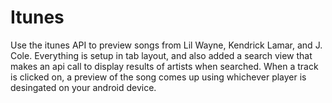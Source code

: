 # Itunes

Use the itunes API to preview songs from Lil Wayne, Kendrick Lamar, and J. Cole. Everything is setup in tab layout,
and also added a search view that makes an api call to display results of artists when searched. When a track is clicked 
on, a preview of the song comes up using whichever player is desingated on your android device.
